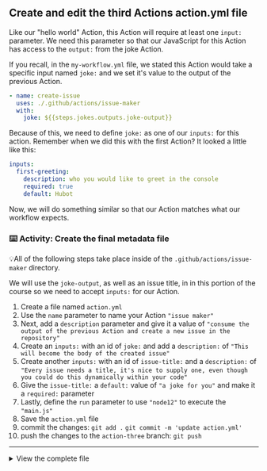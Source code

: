 ## Create and edit the third Actions action.yml file

Like our "hello world" Action, this Action will require at least one `input:` parameter. We need this parameter so that our JavaScript for this Action has access to the `output:` from the joke Action.

If you recall, in the `my-workflow.yml` file, we stated this Action would take a specific input named `joke:` and we set it's value to the output of the previous Action.

```yaml
- name: create-issue
  uses: ./.github/actions/issue-maker
  with:
    joke: ${{steps.jokes.outputs.joke-output}}
```

Because of this, we need to define `joke:` as one of our `inputs:` for this action. Remember when we did this with the first Action? It looked a little like this:

```yaml
inputs:
  first-greeting:
    description: who you would like to greet in the console
    required: true
    default: Hubot
```

Now, we will do something similar so that our Action matches what our workflow expects.

### :keyboard: Activity: Create the final metadata file

💡All of the following steps take place inside of the `.github/actions/issue-maker` directory.

We will use the `joke-output`, as well as an issue title, in in this portion of the course so we need to accept `inputs:` for our Action.

1. Create a file named `action.yml`
2. Use the `name` parameter to name your Action `"issue maker"`
3. Next, add a `description` parameter and give it a value of `"consume the output of the previous Action and create a new issue in the repository"`
4. Create an `inputs:` with an id of `joke:` and add a `description:` of `"This will become the body of the created issue"`
5. Create another `inputs:` with an id of `issue-title:` and a `description:` of `"Every issue needs a title, it's nice to supply one, even though you could do this dynamically within your code"`
6. Give the `issue-title:` a `default:` value of `"a joke for you"` and make it a `required:` parameter
7. Lastly, define the `run` parameter to use `"node12"` to execute the `"main.js"`
8. Save the `action.yml` file
9. commit the changes:
   `git add .`
   `git commit -m 'update action.yml'`
10. push the changes to the `action-three` branch:
    `git push`

---

<details><summary>View the complete file</summary>

```yaml
name: "I have issues"

description: "consume the output of the previous Action and create a new issue in the repository"

inputs:
  joke:
    description: "This will become the body of the created issue"
  issue-title:
    description: "Every issue needs a title, it's nice to supply one, even though you could do this dynamically within your code"
    default: "a joke for you"
    required: true

runs:
  using: "node12"
  main: "index.js"
```

</details>
